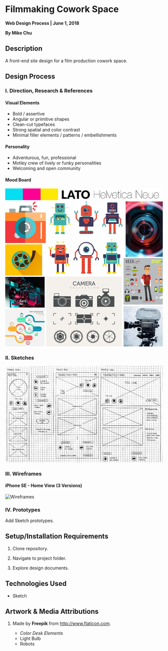 # Filmmaking Cowork Space

**Web Design Process | June 1, 2018**

**By Mike Chu**

## Description

A front-end site design for a film production cowork space.

## Design Process

### I. Direction, Research & References

#### Visual Elements

- Bold / assertive
- Angular or primitive shapes
- Clean-cut typefaces
- Strong spatial and color contrast
- Minimal filler elements / patterns / embellishments

#### Personality

- Adventurous, fun, professional
- Motley crew of lively or funky personalities
- Welcoming and open community

#### Mood Board

![Mood Board](design/moodboard.jpg?raw=true "Mood Board")

### II. Sketches

![Sketches](design/sketch.jpg?raw=true "Sketches")

### III. Wireframes

#### iPhone SE - Home View (3 Versions)

![Wireframes](design/wireframe-iphone-home.jpg?raw=true "iPhone SE - Home View - Wireframe")

### IV. Prototypes

Add Sketch prototypes.

## Setup/Installation Requirements

1. Clone repository.

2. Navigate to project folder.

3. Explore design documents.

## Technologies Used

- Sketch

## Artwork & Media Attributions

1. Made by **Freepik** from http://www.flaticon.com.

    - *Color Desk Elements*
    - Light Bulb
    - Robots

